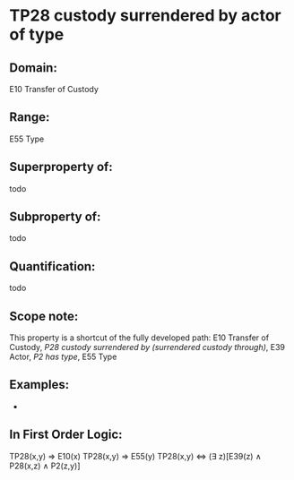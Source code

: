 # TP28 custody surrendered by actor of type

## Domain: 

E10 Transfer of Custody

## Range: 

E55 Type

## Superproperty of: 

todo

## Subproperty of: 

todo

## Quantification: 

todo

## Scope note: 

This property is a shortcut of the fully developed path: E10 Transfer of Custody, _P28 custody surrendered by (surrendered custody through)_, E39 Actor, _P2 has type_, E55 Type

## Examples: 

* 

## In First Order Logic: 

TP28(x,y) ⇒ E10(x)
TP28(x,y) ⇒ E55(y)
TP28(x,y) ⇔ (∃ z)[E39(z) ∧ P28(x,z) ∧ P2(z,y)]

